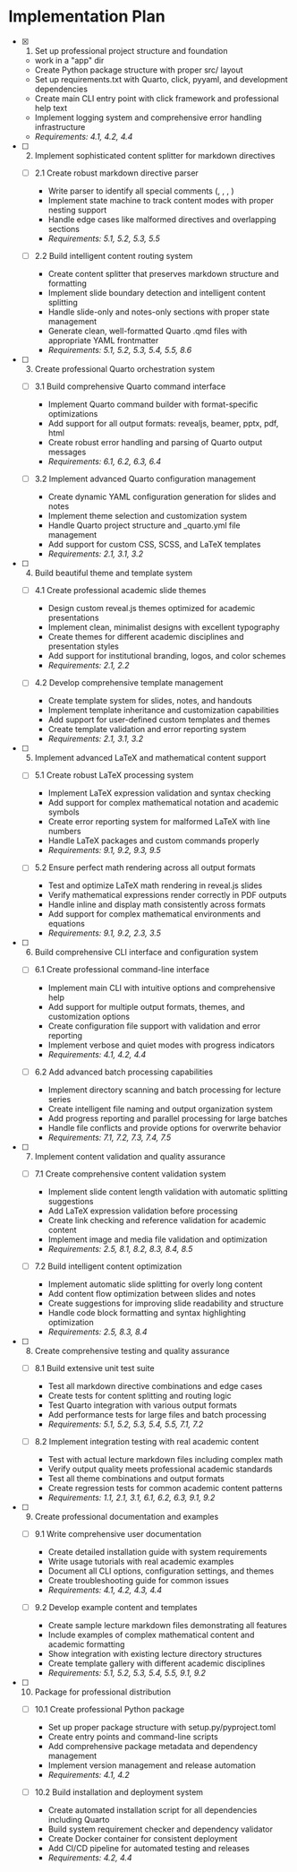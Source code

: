 # Implementation Plan

- [x] 1. Set up professional project structure and foundation
  - work in a "app" dir
  - Create Python package structure with proper src/ layout
  - Set up requirements.txt with Quarto, click, pyyaml, and development dependencies
  - Create main CLI entry point with click framework and professional help text
  - Implement logging system and comprehensive error handling infrastructure
  - _Requirements: 4.1, 4.2, 4.4_

- [ ] 2. Implement sophisticated content splitter for markdown directives
  - [ ] 2.1 Create robust markdown directive parser
    - Write parser to identify all special comments (<!-- SLIDE -->, <!-- NOTES-ONLY -->, <!-- SLIDE-ONLY -->, <!-- ALL -->)
    - Implement state machine to track content modes with proper nesting support
    - Handle edge cases like malformed directives and overlapping sections
    - _Requirements: 5.1, 5.2, 5.3, 5.5_

  - [ ] 2.2 Build intelligent content routing system
    - Create content splitter that preserves markdown structure and formatting
    - Implement slide boundary detection and intelligent content splitting
    - Handle slide-only and notes-only sections with proper state management
    - Generate clean, well-formatted Quarto .qmd files with appropriate YAML frontmatter
    - _Requirements: 5.1, 5.2, 5.3, 5.4, 5.5, 8.6_

- [ ] 3. Create professional Quarto orchestration system
  - [ ] 3.1 Build comprehensive Quarto command interface
    - Implement Quarto command builder with format-specific optimizations
    - Add support for all output formats: revealjs, beamer, pptx, pdf, html
    - Create robust error handling and parsing of Quarto output messages
    - _Requirements: 6.1, 6.2, 6.3, 6.4_

  - [ ] 3.2 Implement advanced Quarto configuration management
    - Create dynamic YAML configuration generation for slides and notes
    - Implement theme selection and customization system
    - Handle Quarto project structure and _quarto.yml file management
    - Add support for custom CSS, SCSS, and LaTeX templates
    - _Requirements: 2.1, 3.1, 3.2_

- [ ] 4. Build beautiful theme and template system
  - [ ] 4.1 Create professional academic slide themes
    - Design custom reveal.js themes optimized for academic presentations
    - Implement clean, minimalist designs with excellent typography
    - Create themes for different academic disciplines and presentation styles
    - Add support for institutional branding, logos, and color schemes
    - _Requirements: 2.1, 2.2_

  - [ ] 4.2 Develop comprehensive template management
    - Create template system for slides, notes, and handouts
    - Implement template inheritance and customization capabilities
    - Add support for user-defined custom templates and themes
    - Create template validation and error reporting system
    - _Requirements: 2.1, 3.1, 3.2_

- [ ] 5. Implement advanced LaTeX and mathematical content support
  - [ ] 5.1 Create robust LaTeX processing system
    - Implement LaTeX expression validation and syntax checking
    - Add support for complex mathematical notation and academic symbols
    - Create error reporting system for malformed LaTeX with line numbers
    - Handle LaTeX packages and custom commands properly
    - _Requirements: 9.1, 9.2, 9.3, 9.5_

  - [ ] 5.2 Ensure perfect math rendering across all output formats
    - Test and optimize LaTeX math rendering in reveal.js slides
    - Verify mathematical expressions render correctly in PDF outputs
    - Handle inline and display math consistently across formats
    - Add support for complex mathematical environments and equations
    - _Requirements: 9.1, 9.2, 2.3, 3.5_

- [ ] 6. Build comprehensive CLI interface and configuration system
  - [ ] 6.1 Create professional command-line interface
    - Implement main CLI with intuitive options and comprehensive help
    - Add support for multiple output formats, themes, and customization options
    - Create configuration file support with validation and error reporting
    - Implement verbose and quiet modes with progress indicators
    - _Requirements: 4.1, 4.2, 4.4_

  - [ ] 6.2 Add advanced batch processing capabilities
    - Implement directory scanning and batch processing for lecture series
    - Create intelligent file naming and output organization system
    - Add progress reporting and parallel processing for large batches
    - Handle file conflicts and provide options for overwrite behavior
    - _Requirements: 7.1, 7.2, 7.3, 7.4, 7.5_

- [ ] 7. Implement content validation and quality assurance
  - [ ] 7.1 Create comprehensive content validation system
    - Implement slide content length validation with automatic splitting suggestions
    - Add LaTeX expression validation before processing
    - Create link checking and reference validation for academic content
    - Implement image and media file validation and optimization
    - _Requirements: 2.5, 8.1, 8.2, 8.3, 8.4, 8.5_

  - [ ] 7.2 Build intelligent content optimization
    - Implement automatic slide splitting for overly long content
    - Add content flow optimization between slides and notes
    - Create suggestions for improving slide readability and structure
    - Handle code block formatting and syntax highlighting optimization
    - _Requirements: 2.5, 8.3, 8.4_

- [ ] 8. Create comprehensive testing and quality assurance
  - [ ] 8.1 Build extensive unit test suite
    - Test all markdown directive combinations and edge cases
    - Create tests for content splitting and routing logic
    - Test Quarto integration with various output formats
    - Add performance tests for large files and batch processing
    - _Requirements: 5.1, 5.2, 5.3, 5.4, 5.5, 7.1, 7.2_

  - [ ] 8.2 Implement integration testing with real academic content
    - Test with actual lecture markdown files including complex math
    - Verify output quality meets professional academic standards
    - Test all theme combinations and output formats
    - Create regression tests for common academic content patterns
    - _Requirements: 1.1, 2.1, 3.1, 6.1, 6.2, 6.3, 9.1, 9.2_

- [ ] 9. Create professional documentation and examples
  - [ ] 9.1 Write comprehensive user documentation
    - Create detailed installation guide with system requirements
    - Write usage tutorials with real academic examples
    - Document all CLI options, configuration settings, and themes
    - Create troubleshooting guide for common issues
    - _Requirements: 4.1, 4.2, 4.3, 4.4_

  - [ ] 9.2 Develop example content and templates
    - Create sample lecture markdown files demonstrating all features
    - Include examples of complex mathematical content and academic formatting
    - Show integration with existing lecture directory structures
    - Create template gallery with different academic disciplines
    - _Requirements: 5.1, 5.2, 5.3, 5.4, 5.5, 9.1, 9.2_

- [ ] 10. Package for professional distribution
  - [ ] 10.1 Create professional Python package
    - Set up proper package structure with setup.py/pyproject.toml
    - Create entry points and command-line scripts
    - Add comprehensive package metadata and dependency management
    - Implement version management and release automation
    - _Requirements: 4.1, 4.2_

  - [ ] 10.2 Build installation and deployment system
    - Create automated installation script for all dependencies including Quarto
    - Build system requirement checker and dependency validator
    - Create Docker container for consistent deployment
    - Add CI/CD pipeline for automated testing and releases
    - _Requirements: 4.2, 4.4_